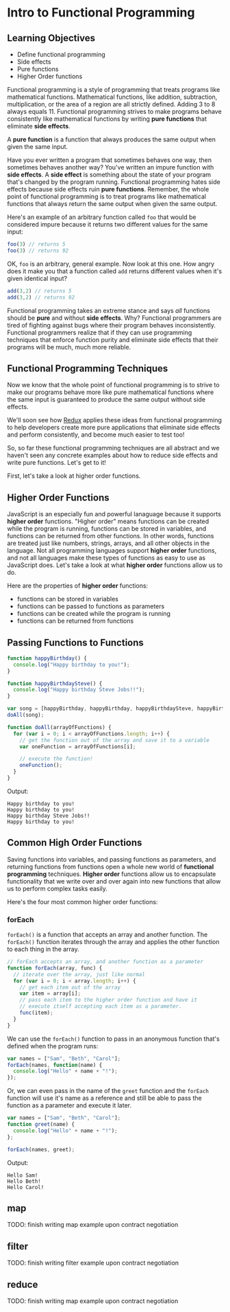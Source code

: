 # Intro to Functional Programming

## Learning Objectives
* Define functional programming
* Side effects
* Pure functions
* Higher Order functions

Functional programming is a style of programming that treats programs
like mathematical functions. Mathematical functions, like addition,
subtraction, multiplication, or the area of a region are all strictly
defined. Adding 3 to 8 always equals 11. Functional programming strives
to make programs behave consistently like mathematical functions by
writing **pure functions** that eliminate **side effects**.

A **pure function** is a function that always produces the same output
when given the same input.

Have you ever written a program that sometimes behaves one way, then sometimes
behaves another way? You've written an impure function with **side effects**.
A **side effect** is something about the state of your program that's changed
by the program running. Functional programming hates side effects because
side effects ruin **pure functions**. Remember, the whole point of functional
programming is to treat programs like mathematical functions that always return
the same output when given the same output.

Here's an example of an arbitrary function called `foo` that would be considered
impure because it returns two different values for the same input:

```js
foo(3) // returns 5
foo(3) // returns 92
```

OK, `foo` is an arbitrary, general example. Now look at this one. How angry
does it make you that a function called `add` returns different values when it's
given identical input?

```js
add(3,2) // returns 5
add(3,2) // returns 92
```

Functional programming takes an extreme stance and says *all* functions should
be **pure** and without **side effects**. Why? Functional programmers are
tired of fighting against bugs where their program behaves inconsistently.
Functional programmers realize that if they can use programming techniques that
enforce function purity and eliminate side effects that their programs will be
much, much more reliable.

## Functional Programming Techniques
Now we know that the whole point of functional programming is to strive to
make our programs behave more like pure mathematical functions where the same
input is guaranteed to produce the same output without side effects.

We'll soon see how [Redux](http://redux.js.org/) applies these ideas from
functional programming to help developers create more pure applications that 
eliminate side effects and perform consistently, and become much easier to
test too!

So, so far these functional programming techniques are all abstract and
we haven't seen any concrete examples about how to reduce side effects
and write pure functions. Let's get to it!

First, let's take a look at higher order functions.

## Higher Order Functions
JavaScript is an especially fun and powerful lanaguage because it supports
**higher order** functions. "Higher order" means functions can be created while
the program is running, functions can be stored in variables, and functions can
be returned from other functions. In other words, functions are treated just
like numbers, strings, arrays, and all other objects in the language. Not all
programming languages support **higher order** functions, and not all languages
make these types of functions as easy to use as JavaScript does. Let's take a
look at what **higher order** functions allow us to do.

Here are the properties of **higher order** functions:

* functions can be stored in variables
* functions can be passed to functions as parameters
* functions can be created while the program is running
* functions can be returned from functions

## Passing Functions to Functions
```js
function happyBirthday() {
  console.log("Happy birthday to you!");
}

function happyBirthdaySteve() {
  console.log("Happy birthday Steve Jobs!!");
}
```

```js
var song = [happyBirthday, happyBirthday, happyBirthdaySteve, happyBirthday];
doAll(song);
```

```js
function doAll(arrayOfFunctions) {
  for (var i = 0; i < arrayOfFunctions.length; i++) {
    // get the function out of the array and save it to a variable
    var oneFunction = arrayOfFunctions[i];

    // execute the function!
    oneFunction();
  }
}
```

Output:

```
Happy birthday to you!
Happy birthday to you!
Happy birthday Steve Jobs!!
Happy birthday to you!
```

## Common High Order Functions
Saving functions into variables, and passing functions as parameters, and
returning functions from functions open a whole new world of **functional
programming** techniques. **Higher order** functions allow us to encapsulate
functionality that we write over and over again into new functions that allow
us to perform complex tasks easily.

Here's the four most common higher order functions:

### forEach
`forEach()` is a function that accepts an array and another function. The
`forEach()` function iterates through the array and applies the other function
to each thing in the array.

```js
// forEach accepts an array, and another function as a parameter
function forEach(array, func) {
  // iterate over the array, just like normal
  for (var i = 0; i < array.length; i++) {
    // get each item out of the array
    var item = array[i];
    // pass each item to the higher order function and have it
    // execute itself accepting each item as a parameter.
    func(item);
  }
}
```

We can use the `forEach()` function to pass in an anonymous function that's
defined when the program runs:

```js
var names = ["Sam", "Beth", "Carol"];
forEach(names, function(name) {
  console.log("Hello" + name + "!");  
});
```

Or, we can even pass in the name of the `greet` function and the `forEach`
function will use it's name as a reference and still be able to pass the
function as a parameter and execute it later.

```js
var names = ["Sam", "Beth", "Carol"];
function greet(name) {
  console.log("Hello" + name + "!");  
};

forEach(names, greet);
```

Output:

```
Hello Sam!
Hello Beth!
Hello Carol!
```

## map
TODO: finish writing map example upon contract negotiation

## filter
TODO: finish writing filter example upon contract negotiation

## reduce
TODO: finish writing map example upon contract negotiation
